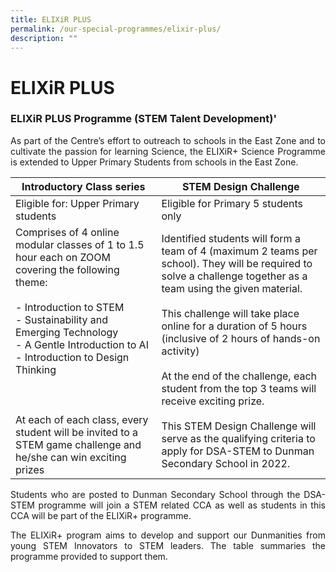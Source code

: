 ```yaml
---
title: ELIXiR PLUS
permalink: /our-special-programmes/elixir-plus/
description: ""
---
```

# ELIXiR PLUS

### ELIXiR PLUS Programme (STEM Talent Development)'

<p style="text-align: justify;">As part of the Centre’s effort to outreach to schools in the East Zone and to cultivate the passion for learning Science, the ELIXiR+ Science Programme is extended to Upper Primary Students from schools in the East Zone.</p>

| Introductory Class series        | STEM Design Challenge        |
|---------------------------------------------------------------------------------------------------------------------------------------------------------------------------------------------------------------------------------------------------------------------------------------------------------------------------------------------------------------------------|-------------------------------------------------------------------------------------------------------------------------------------------------------------------------------------------------------------------------------------------------------------------------------------------------------------------------------------------------------------------------------------------------------------------------------------------------------------------------------------------------------------------------|
| Eligible for: Upper Primary students               | Eligible for Primary 5 students only                |
| Comprises of 4 online modular classes of 1 to 1.5 hour each on ZOOM covering the following theme:<br><br>- Introduction to STEM<br>- Sustainability and Emerging Technology<br>- A Gentle Introduction to AI<br>- Introduction to Design Thinking<br><br><br><br>At each of each class, every student will be invited to a STEM game challenge and he/she can win exciting prizes | Identified students will form a team of 4 (maximum 2 teams per school). They will be required to solve a challenge together as a team using the given material.<br><br>This challenge will take place online for a duration of 5 hours (inclusive of 2 hours of hands-on activity)<br><br>At the end of the challenge, each student from the top 3 teams will receive exciting prize.<br><br>This STEM Design Challenge will serve as the qualifying criteria to apply for DSA-STEM to Dunman Secondary School in 2022. |

<p style="text-align: justify;">Students who are posted to Dunman Secondary School through the DSA-STEM programme will join a STEM related CCA as well as students in this CCA will be part of the ELIXiR+ programme.</p>

<p style="text-align: justify;">The ELIXiR+ program aims to develop and support our Dunmanities from young STEM Innovators to STEM leaders. The table summaries the programme provided to support them.</p>